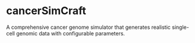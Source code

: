# cancerSimCraft
A comprehensive cancer genome simulator that generates realistic single-cell genomic data with configurable parameters. 
